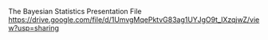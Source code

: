 
The Bayesian Statistics Presentation File 
https://drive.google.com/file/d/1UmvgMqePktvG83ag1UYJgO9t_lXzqjwZ/view?usp=sharing 
